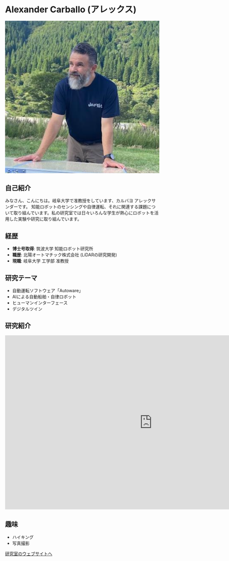 # Alexander Carballo (アレックス)

![アレックスの写真](img/profile/alex.png)

## 自己紹介
みなさん、こんにちは。岐阜大学で准教授をしています、カルバヨ アレックサンダーです。
知能ロボットのセンシングや自律運転、それに関連する課題について取り組んでいます。私の研究室では日々いろんな学生が熱心にロボットを活用した実験や研究に取り組んでいます。

## 経歴
- **博士号取得**: 筑波大学 知能ロボット研究所
- **職歴**: 北陽オートマチック株式会社 (LiDARの研究開発)
- **現職**: 岐阜大学 工学部 准教授

## 研究テーマ
- 自動運転ソフトウェア「Autoware」
- AIによる自動船舶・自律ロボット
- ヒューマンインターフェース
- デジタルツイン

## 研究紹介
<div class="slide-container">
  <iframe src="https://docs.google.com/presentation/d/1vFw3FhVVgzEEcM3ZwML4IEEnCVqIC-ZBCAFfbDoBujk/embed?start=false&loop=false&delayms=3000" frameborder="0" width="960" height="569" allowfullscreen="true" mozallowfullscreen="true" webkitallowfullscreen="true"></iframe>
</div>

## 趣味
- ハイキング
- 写真撮影

[研究室のウェブサイトへ](index.html)